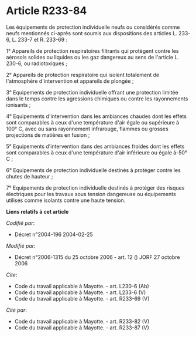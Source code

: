 # Article R233-84

Les équipements de protection individuelle neufs ou considérés comme neufs mentionnés ci-après sont soumis aux dispositions
des articles L. 233-6, L. 233-7 et R. 233-69 : 

1° Appareils de protection respiratoires filtrants qui protègent contre les aérosols solides ou liquides ou les gaz dangereux
au sens de l'article L. 230-6, ou radiotoxiques ; 

2° Appareils de protection respiratoire qui isolent totalement de l'atmosphère d'intervention et appareils de plongée ; 

3° Equipements de protection individuelle offrant une protection limitée dans le temps contre les agressions chimiques ou
contre les rayonnements ionisants ; 

4° Equipements d'intervention dans les ambiances chaudes dont les effets sont comparables à ceux d'une température d'air
égale ou supérieure à 100° C, avec ou sans rayonnement infrarouge, flammes ou grosses projections de matières en fusion ; 

5° Equipements d'intervention dans des ambiances froides dont les effets sont comparables à ceux d'une température d'air
inférieure ou égale à-50° C ; 

6° Equipements de protection individuelle destinés à protéger contre les chutes de hauteur ; 

7° Equipements de protection individuelle destinés à protéger des risques électriques pour les travaux sous tension
dangereuse ou équipements utilisés comme isolants contre une haute tension.

**Liens relatifs à cet article**

_Codifié par_:

  - Décret n°2004-196 2004-02-25

_Modifié par_:

  - Décret n°2006-1315 du 25 octobre 2006 - art. 12 () JORF 27 octobre 2006

_Cite_:

  - Code du travail applicable à Mayotte. - art. L230-6 (Ab)
  - Code du travail applicable à Mayotte. - art. L233-6 (V)
  - Code du travail applicable à Mayotte. - art. R233-69 (V)

_Cité par_:

  - Code du travail applicable à Mayotte. - art. R233-82 (V)
  - Code du travail applicable à Mayotte. - art. R233-87 (V)
